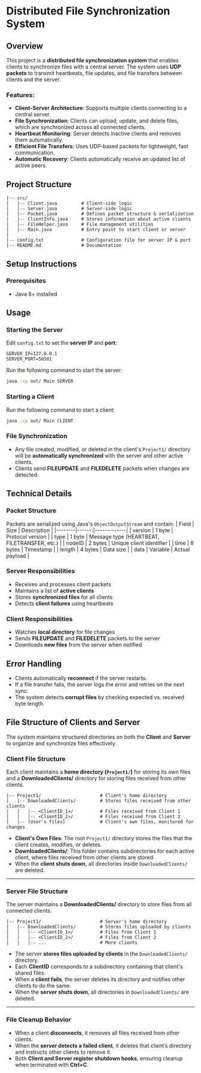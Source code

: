 # Distributed File Synchronization System

## Overview
This project is a **distributed file synchronization system** that enables clients to synchronize files with a central server. The system uses **UDP packets** to transmit heartbeats, file updates, and file transfers between clients and the server.

### Features:
- **Client-Server Architecture**: Supports multiple clients connecting to a central server.
- **File Synchronization**: Clients can upload, update, and delete files, which are synchronized across all connected clients.
- **Heartbeat Monitoring**: Server detects inactive clients and removes them automatically.
- **Efficient File Transfers**: Uses UDP-based packets for lightweight, fast communication.
- **Automatic Recovery**: Clients automatically receive an updated list of active peers.

## Project Structure
```
|-- src/
|   |-- Client.java         # Client-side logic
|   |-- Server.java         # Server-side logic
|   |-- Packet.java         # Defines packet structure & serialization
|   |-- ClientInfo.java     # Stores information about active clients
|   |-- FileHelper.java     # File management utilities
|   |-- Main.java           # Entry point to start client or server
|
|-- config.txt              # Configuration file for server IP & port
|-- README.md               # Documentation
```

## Setup Instructions
### Prerequisites
- Java 8+ installed

## Usage
### **Starting the Server**
Edit `config.txt` to set the **server IP** and **port**:
   ```
   SERVER_IP=127.0.0.1
   SERVER_PORT=50501
   ```

Run the following command to start the server:
```sh
java -cp out/ Main SERVER
```

### **Starting a Client**
Run the following command to start a client:
```sh
java -cp out/ Main CLIENT
```

### **File Synchronization**
- Any file created, modified, or deleted in the client's `Project1/` directory will be **automatically synchronized** with the server and other active clients.
- Clients send **FILEUPDATE** and **FILEDELETE** packets when changes are detected.

## Technical Details
### Packet Structure
Packets are serialized using Java's `ObjectOutputStream` and contain:
| Field  | Size  | Description |
|--------|------:|-------------|
| version  | 1 byte | Protocol version |
| type     | 1 byte | Message type (HEARTBEAT, FILETRANSFER, etc.) |
| nodeID   | 2 bytes | Unique client identifier |
| time     | 8 bytes | Timestamp |
| length   | 4 bytes | Data size |
| data     | Variable | Actual payload |

### Server Responsibilities
- Receives and processes client packets
- Maintains a list of **active clients**
- Stores **synchronized files** for all clients
- Detects **client failures** using heartbeats

### Client Responsibilities
- Watches **local directory** for file changes
- Sends **FILEUPDATE** and **FILEDELETE** packets to the server
- Downloads **new files** from the server when notified

## Error Handling
- Clients automatically **reconnect** if the server restarts.
- If a file transfer fails, the server logs the error and retries on the next sync.
- The system detects **corrupt files** by checking expected vs. received byte length.


## File Structure of Clients and Server

The system maintains structured directories on both the **Client** and **Server** to organize and synchronize files effectively.

### **Client File Structure**
Each client maintains a **home directory (`Project1/`)** for storing its own files and a **DownloadedClients/** directory for storing files received from other clients.

```
|-- Project1/                      # Client's home directory
|   |-- DownloadedClients/         # Stores files received from other clients
|   |   |-- <ClientID_1>/          # Files received from Client 1
|   |   |-- <ClientID_2>/          # Files received from Client 2
|   |-- (User's files)             # Client's own files, monitored for changes
```

- **Client's Own Files**: The root `Project1/` directory stores the files that the client creates, modifies, or deletes.
- **DownloadedClients/**: This folder contains subdirectories for each active client, where files received from other clients are stored.
- When the **client shuts down**, all directories inside `DownloadedClients/` are deleted.

---

### **Server File Structure**
The server maintains a **DownloadedClients/** directory to store files from all connected clients.

```
|-- Project1/                      # Server's home directory
|   |-- DownloadedClients/         # Stores files uploaded by clients
|   |   |-- <ClientID_1>/          # Files from Client 1
|   |   |-- <ClientID_2>/          # Files from Client 2
|   |   |-- ...                    # More clients
```

- The server **stores files uploaded by clients** in the `DownloadedClients/` directory.
- Each **ClientID** corresponds to a subdirectory containing that client's shared files.
- When a **client fails**, the server deletes its directory and notifies other clients to do the same.
- When the **server shuts down**, all directories in `DownloadedClients/` are deleted.

---

### **File Cleanup Behavior**
- When a client **disconnects**, it removes all files received from other clients.
- When the **server detects a failed client**, it deletes that client’s directory and instructs other clients to remove it.
- Both **Client and Server register shutdown hooks**, ensuring cleanup when terminated with **Ctrl+C**.

